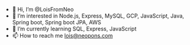 - 👋 Hi, I’m @LoisFromNeo
- 👀 I’m interested in Node.js, Express, MySQL, GCP, JavaScript, Java, Spring boot, Spring boot JPA, AWS 
- 🌱 I’m currently learning SQL, Express, JavaScript
- 📫 How to reach me lois@neopons.com

<!---
LoisFromNeo/LoisFromNeo is a ✨ special ✨ repository because its `README.md` (this file) appears on your GitHub profile.
You can click the Preview link to take a look at your changes.
--->
